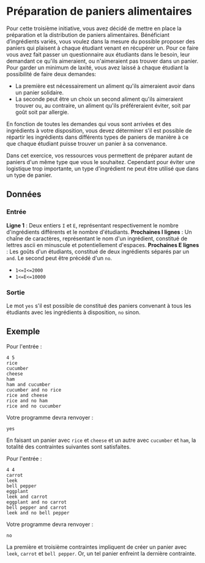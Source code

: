 # Préparation de paniers alimentaires

Pour cette troisième initiative, vous avez décidé de mettre en place la préparation et la distribution de paniers alimentaires. Bénéficiant d’ingrédients variés, vous voulez dans la mesure du possible proposer des paniers qui plaisent à chaque étudiant venant en récupérer un. Pour ce faire vous avez fait passer un questionnaire aux étudiants dans le besoin, leur demandant ce qu'ils aimeraient, ou n'aimeraient pas trouver dans un panier.
Pour garder un minimum de laxité, vous avez laissé à chaque étudiant la possibilité de faire deux demandes:
- La première est nécessairement un aliment qu'ils aimeraient avoir dans un panier solidaire.
- La seconde peut être un choix un second aliment qu'ils aimeraient trouver ou, au contraire, un aliment qu'ils préféreraient éviter, soit par goût soit par allergie.

En fonction de toutes les demandes qui vous sont arrivées et des ingrédients à votre disposition, vous devez déterminer s'il est possible de répartir les ingrédients dans différents types de paniers de manière à ce que chaque étudiant puisse trouver un panier à sa convenance.

Dans cet exercice, vos ressources vous permettent de préparer autant de paniers d'un même type que vous le souhaitez. Cependant pour éviter une logistique trop importante, un type d'ingrédient ne peut être utilisé que dans un type de panier.

## Données

### Entrée

**Ligne 1** : Deux entiers `I` et `E`, représentant respectivement le nombre d'ingrédients différents et le nombre d'étudiants.
**Prochaines I lignes** : Un chaîne de caractères, représentant le nom d'un ingrédient, constitué de lettres ascii en minuscule et potentiellement d'espaces.
**Prochaines E lignes** : Les goûts d'un étudiants, constitué de deux ingrédients séparés par un `and`. Le second peut être précédé d'un `no`.

- `1<=I<=2000`
- `1<=E<=10000`

### Sortie

Le mot `yes` s'il est possible de constitué des paniers convenant à tous les étudiants avec les ingrédients à disposition, `no` sinon.


## Exemple

Pour l'entrée :
```plaintext
4 5
rice
cucumber
cheese
ham
ham and cucumber
cucumber and no rice
rice and cheese
rice and no ham
rice and no cucumber
```

Votre programme devra renvoyer :
```plaintext
yes
```

En faisant un panier avec `rice` et `cheese` et un autre avec `cucumber` et `ham`, la totalité des contraintes suivantes sont satisfaites.

Pour l'entrée :
```plaintext
4 4
carrot
leek
bell pepper
eggplant
leek and carrot
eggplant and no carrot
bell pepper and carrot
leek and no bell pepper
```

Votre programme devra renvoyer :
```plaintext
no
```

La première et troisième contraintes impliquent de créer un panier avec `leek`, `carrot` et `bell pepper`. Or, un tel panier enfreint la dernière contrainte.